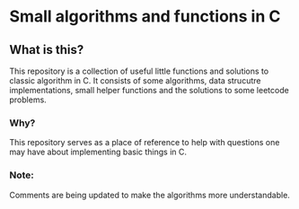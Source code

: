 # Small algorithms and functions in C

## What is this?

This repository is a collection of useful little functions and solutions to classic algorithm in C. It consists of some algorithms, data strucutre implementations, small helper functions and the solutions to some leetcode problems. 

### Why?

This repository serves as a place of reference to help with questions one may have about  implementing basic things in C. 

### Note:
Comments are being updated to make the algorithms more understandable.  
#
